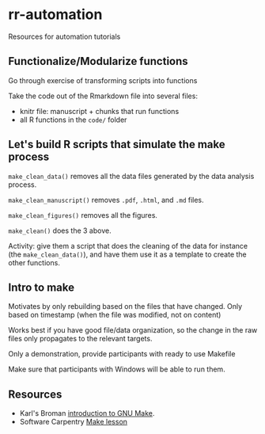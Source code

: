 rr-automation
=============

Resources for automation tutorials

## Functionalize/Modularize functions

Go through exercise of transforming scripts into functions

Take the code out of the Rmarkdown file into several files:
- knitr file: manuscript + chunks that run functions
- all R functions in the `code/` folder



## Let's build R scripts that simulate the make process

`make_clean_data()` removes all the data files generated by the data analysis
process.

`make_clean_manuscript()` removes `.pdf`, `.html`,  and `.md` files.

`make_clean_figures()` removes all the figures.

`make_clean()` does the 3 above.

Activity: give them a script that does the cleaning of the data for instance
(the `make_clean_data()`), and have them use it as a template to create the
other functions.

## Intro to make

Motivates by only rebuilding based on the files that have changed. Only based on
timestamp (when the file was modified, not on content)

Works best if you have good file/data organization, so the change in the raw
files only propagates to the relevant targets.

Only a demonstration, provide participants with ready to use Makefile

Make sure that participants with Windows will be able to run them.


## Resources

- Karl's Broman [introduction to GNU Make](http://kbroman.org/minimal_make/).
- Software Carpentry [Make lesson](http://software-carpentry.org/v4/make/index.html)
